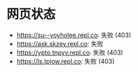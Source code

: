 # 网页状态
- https://su--yoyholee.repl.co: 失败 (403)
- https://ask.skzey.repl.co: 失败
- https://ypto.tnpyv.repl.co: 失败 (403)
- https://ls.tpjow.repl.co: 失败 (403)
